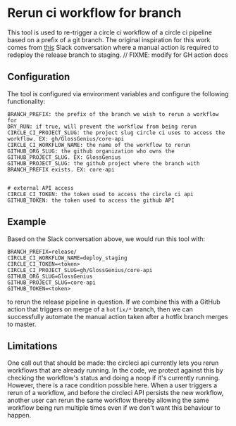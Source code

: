 # Rerun ci workflow for branch

This tool is used to re-trigger a circle ci workflow of a circle ci pipeline based on a prefix of a git branch. The 
original inspiration for this work comes from [this](https://glossgenius.slack.com/archives/C034J6ZLJJ3/p1667303969324539)
Slack conversation where a manual action is required to redeploy the release branch to staging.
// FIXME: modify for GH action docs
## Configuration

The tool is configured via environment variables and configure the following functionality:

```text
BRANCH_PREFIX: the prefix of the branch we wish to rerun a workflow for
DRY_RUN: if true, will prevent the workflow from being rerun
CIRCLE_CI_PROJECT_SLUG: the project slug circle ci uses to access the workflow. EX: gh/GlossGenius/core-api
CIRCLE_CI_WORKFLOW_NAME: the name of the workflow to rerun
GITHUB_ORG_SLUG: the github organization who owns the GITHUB_PROJECT_SLUG. EX: GlossGenius
GITHUB_PROJECT_SLUG: the github project where the branch with BRANCH_PREFIX exists. EX: core-api


# external API access
CIRCLE_CI_TOKEN: the token used to access the circle ci api
GITHUB_TOKEN: the token used to access the github API
```

## Example

Based on the Slack conversation above, we would run this tool with:

```text
BRANCH_PREFIX=release/
CIRCLE_CI_WORKFLOW_NAME=deploy_staging
CIRCLE_CI_TOKEN=<token>
CIRCLE_CI_PROJECT_SLUG=gh/GlossGenius/core-api
GITHUB_ORG_SLUG=GlossGenius
GITHUB_PROJECT_SLUG=core-api
GITHUB_TOKEN=<token>
```

to rerun the release pipeline in question. If we combine this with a GitHub action that triggers on merge of a `hotfix/*` 
branch, then we can successfully automate the manual action taken after a hotfix branch merges to master.

## Limitations

One call out that should be made: the circleci api currently lets you rerun workflows that are already running.
In the code, we protect against this by checking the workflow's status and doing a noop if it's currently running.
However, there is a race condition possible here. When a user triggers a rerun of a workflow, and before the circleci 
API persists the new workflow, another user can rerun the same workflow thereby allowing the same workflow being run 
multiple times even if we don't want this behaviour to happen.